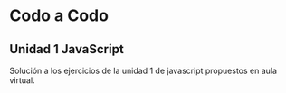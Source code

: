 # Codo a Codo
## Unidad 1 JavaScript

Solución a los ejercicios de la unidad 1 de javascript propuestos en aula virtual.